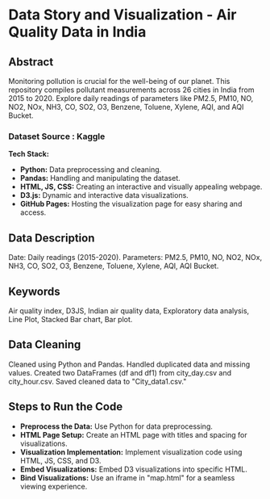 #  Data Story and Visualization - Air Quality Data in India 
## Abstract
Monitoring pollution is crucial for the well-being of our planet. This repository compiles pollutant measurements across 26 cities in India from 2015 to 2020. Explore daily readings of parameters like PM2.5, PM10, NO, NO2, NOx, NH3, CO, SO2, O3, Benzene, Toluene, Xylene, AQI, and AQI Bucket.
### Dataset Source : Kaggle
**Tech Stack:**

- **Python:** Data preprocessing and cleaning.
- **Pandas:** Handling and manipulating the dataset.
- **HTML, JS, CSS:** Creating an interactive and visually appealing webpage.
- **D3.js:** Dynamic and interactive data visualizations.
- **GitHub Pages:** Hosting the visualization page for easy sharing and access.

## Data Description
Date: Daily readings (2015-2020).
Parameters: PM2.5, PM10, NO, NO2, NOx, NH3, CO, SO2, O3, Benzene, Toluene, Xylene, AQI, AQI Bucket.
## Keywords
Air quality index, D3JS, Indian air quality data, Exploratory data analysis, Line Plot, Stacked Bar chart, Bar plot.

## Data Cleaning
Cleaned using Python and Pandas.
Handled duplicated data and missing values.
Created two DataFrames (df and df1) from city_day.csv and city_hour.csv.
Saved cleaned data to "City_data1.csv."

## Steps to Run the Code
- **Preprocess the Data:** Use Python for data preprocessing.
- **HTML Page Setup:** Create an HTML page with titles and spacing for visualizations.
- **Visualization Implementation:** Implement visualization code using HTML, JS, CSS, and D3.
- **Embed Visualizations:** Embed D3 visualizations into specific HTML.
- **Bind Visualizations:** Use an iframe in "map.html" for a seamless viewing experience.



